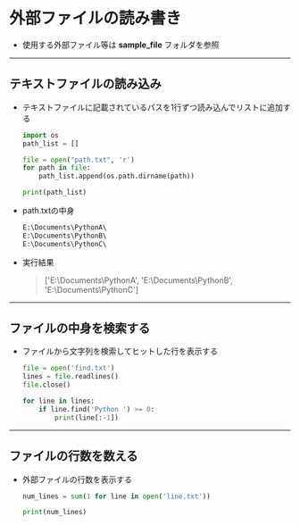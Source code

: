 # 外部ファイルの読み書き

* 使用する外部ファイル等は __sample_file__ フォルダを参照

***

## テキストファイルの読み込み

* テキストファイルに記載されているパスを1行ずつ読み込んでリストに追加する

  ```python
  import os
  path_list = []

  file = open("path.txt", 'r')
  for path in file:
      path_list.append(os.path.dirname(path))

  print(path_list)
  ```

* path.txtの中身

  ```txt
  E:\Documents\PythonA\
  E:\Documents\PythonB\
  E:\Documents\PythonC\
  ```

* 実行結果

  > ['E:\\Documents\\PythonA', 'E:\\Documents\\PythonB', 'E:\\Documents\\PythonC']

***

## ファイルの中身を検索する

* ファイルから文字列を検索してヒットした行を表示する

  ```python
  file = open('find.txt')
  lines = file.readlines()
  file.close()

  for line in lines:
      if line.find('Python ') >= 0:
          print(line[:-1])
  ```

***

## ファイルの行数を数える

* 外部ファイルの行数を表示する

  ```python
  num_lines = sum(1 for line in open('line.txt'))

  print(num_lines)
  ```
